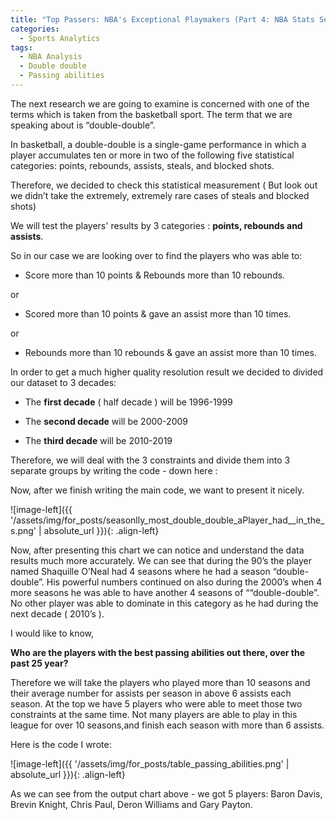 ```yaml
---
title: "Top Passers: NBA's Exceptional Playmakers (Part 4: NBA Stats Series)"
categories:
  - Sports Analytics
tags:
  - NBA Analysis
  - Double double
  - Passing abilities
---
```


The next research we are going to examine is concerned with one of the terms which is taken from the basketball sport. The term that we are speaking about is “double-double”.

In basketball, a double-double is a single-game performance in which a player accumulates ten or more in two of the following five statistical categories: points, rebounds, assists, steals, and blocked shots.

Therefore, we decided to check this statistical measurement ( But look out we didn’t take the extremely, extremely  rare cases of steals and blocked shots)

We will test the players' results by 3 categories : **points, rebounds and assists**.

So in our case we are looking over to find the players who was able to:
* Score more than 10 points & Rebounds more than 10 rebounds.
  
or
* Scored more than 10 points & gave an assist more than 10 times.
  
or
* Rebounds more than 10 rebounds & gave an assist more than 10 times.

In order to get a much higher quality resolution result we decided to divided our dataset to 3 decades: 
* The **first decade** ( half decade )  will be 1996-1999
  
* The **second decade**  will be 2000-2009

* The **third decade**  will be 2010-2019

Therefore, we will deal with the 3 constraints and divide them into 3 separate groups by writing the code - down here :

<script src="https://gist.github.com/AnalyticsForPleasure/fde8e5300e0b7651468ae6f71053a152.js"></script>

Now, after we finish writing the main code, we want to present it nicely.


<script src="https://gist.github.com/AnalyticsForPleasure/34af523dc075d14175c1b3627e8ce5a0.js"></script>


![image-left]({{ '/assets/img/for_posts/seasonlly_most_double_double_aPlayer_had__in_the_s.png' | absolute_url }}){: .align-left}


Now, after presenting this chart we can notice and understand the data results much more accurately.
We can see that during the 90’s the player named Shaquille O’Neal had 4 seasons where he had a season “double-double”.  His powerful numbers continued on also during the 2000’s when 4 more seasons he was able to have another 4 seasons of ““double-double”.  No other player was able to dominate in this category as he had during the next decade ( 2010’s ).



I would like to know, 

**Who are the players with the best passing abilities out there, over the past 25 year?**

Therefore we will take the players who played more than 10 seasons and their average number for assists per season in above 6 assists each season. At the top we have 5 players who were able to meet  those two constraints at the same time. Not many players are able to play in this league for over 10 seasons,and finish each season with more than 6 assists.



Here is the code I wrote:

<script src="https://gist.github.com/AnalyticsForPleasure/a7f475146c7a48a7023fed4c93855300.js"></script>

![image-left]({{ '/assets/img/for_posts/table_passing_abilities.png' | absolute_url }}){: .align-left}


As we can see from the output chart above - we got 5 players: Baron Davis, Brevin Knight, Chris Paul, Deron Williams and Gary Payton.

<figure style="width: 700px">
<img src="{{ '/assets/img/for_posts/The_top_5_players_with_the_best_passing_abilities.png' | absolute_url }}" class="align-center" alt="">



